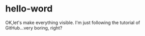 # hello-word
OK,let's make everything visible.
I'm just following the tutorial of GitHub...very boring, right?

